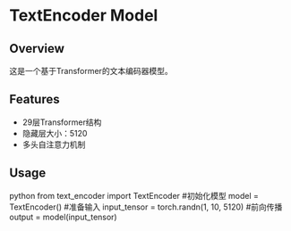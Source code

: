 # TextEncoder Model

## Overview
这是一个基于Transformer的文本编码器模型。

## Features
- 29层Transformer结构
- 隐藏层大小：5120
- 多头自注意力机制

## Usage
python
from text_encoder import TextEncoder
#初始化模型
model = TextEncoder()
#准备输入
input_tensor = torch.randn(1, 10, 5120)
#前向传播
output = model(input_tensor)


